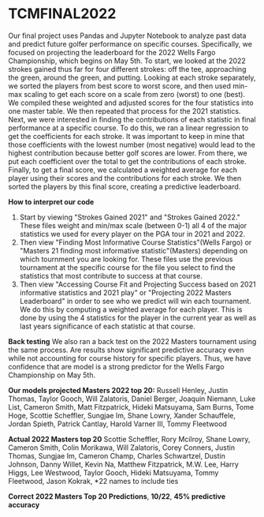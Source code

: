 # TCMFINAL2022

Our final project uses Pandas and Jupyter Notebook to analyze past data and predict future golfer performance on specific courses. Specifically, we focused on projecting the leaderboard for the 2022 Wells Fargo Championship, which begins on May 5th. To start, we looked at the 2022 strokes gained thus far for four different strokes: off the tee, approaching the green, around the green, and putting. Looking at each stroke separately, we sorted the players from best score to worst score, and then used min-max scaling to get each score on a scale from zero (worst) to one (best). We compiled these weighted and adjusted scores for the four statistics into one master table. We then repeated that process for the 2021 statistics. Next, we were interested in finding the contributions of each statistic in final performance at a specific course. To do this, we ran a linear regression to get the coefficients for each stroke. It was important to keep in mine that those coefficients with the lowest number (most negative) would lead to the highest contribution because better golf scores are lower. From there, we put each coefficient over the total to get the contributions of each stroke. Finally, to get a final score, we calculated a weighted average for each player using their scores and the contributions for each stroke. We then sorted the players by this final score, creating a predictive leaderboard. 

**How to interpret our code**
1) Start by viewing "Strokes Gained 2021" and "Strokes Gained 2022." These files weight and min/max scale (between 0-1) all 4 of the major statistics we used for every player on the PGA tour in 2021 and 2022.
2) Then view "Finding Most Informative Course Statistics"(Wells Fargo) or "Masters 21 finding most informative statistic"(Masters) depending on which tournment you are looking for. These files use the previous tournament at the specific course for the file you select to find the statistics that most contribute to success at that course. 
3) Then view "Accessing Course Fit and Projecting Success based on 2021 informative statistics and 2021 play" or "Projecting 2022 Masters Leaderboard" in order to see who we predict will win each tournament. We do this by computing a weighted average for each player. This is done by using the 4 statistics for the player in the current year as well as last years significance of each statistic at that course. 

**Back testing**
We also ran a back test on the 2022 Masters tournament using the same process. Are results show significant predictive accuracy even while not accounting for course history for specific players. Thus, we have confidence that are model is a strong predictor for the Wells Fargo Championship on May 5th.


**Our models projected Masters 2022 top 20:**
Russell Henley,
Justin Thomas,
Taylor Gooch,
Will Zalatoris,
Daniel Berger,
Joaquin Niemann,
Luke List,
Cameron Smith,
Matt Fitzpatrick,
Hideki Matsuyama,
Sam Burns,
Tome Hoge,
Scottie Scheffler,
Sungjae Im,
Shane Lowry,
Xander Schauffele,
Jordan Spieth,
Patrick Cantlay,
Harold Varner III,
Tommy Fleetwood

**Actual 2022 Masters top 20**
Scottie Scheffler,
Rory Mcilroy,
Shane Lowry,
Cameron Smith,
Colin Morikawa,
Will Zalatoris,
Corey Conners,
Justin Thomas,
Sungjae Im,
Cameron Champ,
Charles Schwartzel,
Dustin Johnson,
Danny Willet,
Kevin Na,
Matthew Fitzpatrick,
M.W. Lee,
Harry Higgs,
Lee Westwood,
Taylor Gooch,
Hideki Matsuyama,
Tommy Fleetwood,
Jason Kokrak,
*22 names to include ties

**Correct 2022 Masters Top 20 Predictions**,
**10/22**,
**45% predictive accuracy**
